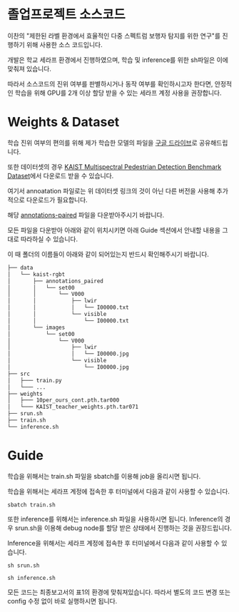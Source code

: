 # 졸업프로젝트 소스코드

이찬의 "제한된 라벨 환경에서 효율적인 다중 스펙트럼 보행자 탐지를 위한 연구"를 진행하기 위해 사용한 소스 코드입니다.

개발은 학교 세라프 환경에서 진행하였으며, 학습 및 inference를 위한 sh파일은 이에 맞춰져 있습니다.

따라서 소스코드의 진위 여부를 판별하시거나 동작 여부를 확인하시고자 한다면, 안정적인 학습을 위해 GPU를 2개 이상 할당 받을 수 있는 세라프 계정 사용을 권장합니다.

# Weights & Dataset

학습 진위 여부의 편의를 위해 제가 학습한 모델의 파일을 [구글 드라이브](https://drive.google.com/drive/folders/1ZoCP6xC78e7qo847QqaeevQmj8UeQwel?usp=sharing)로 공유해드립니다.

또한 데이터셋의 경우 [KAIST Multispectral Pedestrian Detection Benchmark Dataset](https://soonminhwang.github.io/rgbt-ped-detection/)에서 다운로드 받을 수 있습니다.

여기서 annoatation 파일로는 위 데이터셋 링크의 것이 아닌 다른 버전을 사용해 추가적으로 다운로드가 필요합니다. 

해당 [annotations-paired](https://drive.google.com/file/d/1FLkoJQOGt4PqRtr0j6namAaehrdt_A45/view) 파일을 다운받아주시기 바랍니다.

모든 파일을 다운받아 아래와 같이 위치시키면 아래 Guide 섹션에서 안내할 내용을 그대로 따라하실 수 있습니다.

이 때 폴더의 이름들이 아래와 같이 되어있는지 반드시 확인해주시기 바랍니다.

```bash
├── data
│   └── kaist-rgbt
│       ├── annotations_paired
│       │   └── set00
│       │       └── V000
│       │           ├── lwir
│       │           │   └── I00000.txt
│       │           └── visible
│       │               └── I00000.txt
│       └── images
│           └── set00
│               └── V000
│                   ├── lwir
│                   │   └── I00000.jpg
│                   └── visible
│                       └── I00000.jpg
├── src
│   ├─── train.py
│   └─── ...
├── weights
│   ├─── 10per_ours_cont.pth.tar000
│   └─── KAIST_teacher_weights.pth.tar071
├── srun.sh
├── train.sh
└── inference.sh
``` 

# Guide

학습을 위해서는 train.sh 파일을 sbatch를 이용해 job을 올리시면 됩니다.

학습을 위해서는 세라프 계정에 접속한 후 터미널에서 다음과 같이 사용할 수 있습니다.

```
sbatch train.sh
```

또한 inference를 위해서는 inference.sh 파일을 사용하시면 됩니다. Inference의 경우 srun.sh을 이용해 debug node를 할당 받은 상태에서 진행하는 것을 권장드립니다.

Inference을 위해서는 세라프 계정에 접속한 후 터미널에서 다음과 같이 사용할 수 있습니다.

```
sh srun.sh

sh inference.sh
```

모든 코드는 최종보고서의 표1의 환경에 맞춰져있습니다. 따라서 별도의 코드 변경 또는 config 수정 없이 바로 실행하시면 됩니다.
